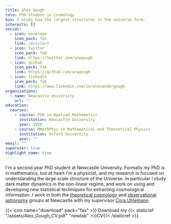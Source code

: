 ```yaml
---
title: Alex Gough
role: PhD Student in Cosmology
bio: I study how the largest structures in the universe form.
interests: []
social:
  - icon: envelope
    icon_pack: fas
    link: /#contact
  - icon: twitter
    icon_pack: fab
    link: https://twitter.com/acwgough
  - icon: github
    icon_pack: fab
    link: https://github.com/acwgough
  - icon: linkedin
    icon_pack: fab
    link: https://www.linkedin.com/in/alexandergough
organizations:
  - name: Newcastle University
    url: ""
education:
  courses:
    - course: PhD in Applied Mathematics
      institution: Newcastle University
      year: 2020
    - course: MMathPhys in Mathematical and Theoretical Physics
      institution: Oxford University
      year: ""
email: ""
superuser: true
highlight_name: true
---
```

I'm a second year PhD student at Newcastle University. Formally my PhD is in mathematics, but at heart I'm a physicist, and my research is focused on understanding the large scale structure of the Universe. In particular I study dark matter dynamics in the non-linear regime, and work on using and developing new statistical techniques for extracting cosmological information. I work in both the [theoretical cosmology](https://blogs.ncl.ac.uk/cosmology/) and [observational astronomy](https://blogs.ncl.ac.uk/astro-obs/) groups at Newcastle with my supervisor [Cora Uhlemann](https://www.staff.ncl.ac.uk/corauhlemann/).

{{< icon name="download" pack="fas" >}} Download my {{< staticref "/assets/Alex_Gough_CV.pdf" "newtab" >}}CV{{< /staticref >}}.
